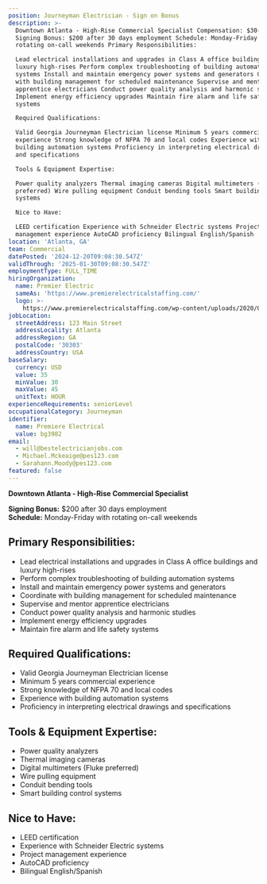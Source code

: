 ```yaml
---
position: Journeyman Electrician - Sign on Bonus
description: >-
  Downtown Atlanta - High-Rise Commercial Specialist Compensation: $30-40/hour 
  Signing Bonus: $200 after 30 days employment Schedule: Monday-Friday with
  rotating on-call weekends Primary Responsibilities:

  Lead electrical installations and upgrades in Class A office buildings and
  luxury high-rises Perform complex troubleshooting of building automation
  systems Install and maintain emergency power systems and generators Coordinate
  with building management for scheduled maintenance Supervise and mentor
  apprentice electricians Conduct power quality analysis and harmonic studies
  Implement energy efficiency upgrades Maintain fire alarm and life safety
  systems

  Required Qualifications:

  Valid Georgia Journeyman Electrician license Minimum 5 years commercial
  experience Strong knowledge of NFPA 70 and local codes Experience with
  building automation systems Proficiency in interpreting electrical drawings
  and specifications

  Tools & Equipment Expertise:

  Power quality analyzers Thermal imaging cameras Digital multimeters (Fluke
  preferred) Wire pulling equipment Conduit bending tools Smart building control
  systems

  Nice to Have:

  LEED certification Experience with Schneider Electric systems Project
  management experience AutoCAD proficiency Bilingual English/Spanish
location: 'Atlanta, GA'
team: Commercial
datePosted: '2024-12-20T09:08:30.547Z'
validThrough: '2025-01-30T09:08:30.547Z'
employmentType: FULL_TIME
hiringOrganization:
  name: Premier Electric
  sameAs: 'https://www.premierelectricalstaffing.com/'
  logo: >-
    https://www.premierelectricalstaffing.com/wp-content/uploads/2020/05/Premier-Electrical-Staffing-logo.png
jobLocation:
  streetAddress: 123 Main Street
  addressLocality: Atlanta
  addressRegion: GA
  postalCode: '30303'
  addressCountry: USA
baseSalary:
  currency: USD
  value: 35
  minValue: 30
  maxValue: 45
  unitText: HOUR
experienceRequirements: seniorLevel
occupationalCategory: Journeyman
identifier:
  name: Premiere Electrical
  value: bg3982
email:
  - will@bestelectricianjobs.com
  - Michael.Mckeaige@pes123.com
  - Sarahann.Moody@pes123.com
featured: false
---
```


**Downtown Atlanta - High-Rise Commercial Specialist**

**Signing Bonus:** $200 after 30 days employment  
**Schedule:** Monday-Friday with rotating on-call weekends  

## Primary Responsibilities:
- Lead electrical installations and upgrades in Class A office buildings and luxury high-rises
- Perform complex troubleshooting of building automation systems
- Install and maintain emergency power systems and generators
- Coordinate with building management for scheduled maintenance
- Supervise and mentor apprentice electricians
- Conduct power quality analysis and harmonic studies
- Implement energy efficiency upgrades
- Maintain fire alarm and life safety systems

## Required Qualifications:
- Valid Georgia Journeyman Electrician license
- Minimum 5 years commercial experience
- Strong knowledge of NFPA 70 and local codes
- Experience with building automation systems
- Proficiency in interpreting electrical drawings and specifications

## Tools & Equipment Expertise:
- Power quality analyzers
- Thermal imaging cameras
- Digital multimeters (Fluke preferred)
- Wire pulling equipment
- Conduit bending tools
- Smart building control systems

## Nice to Have:
- LEED certification
- Experience with Schneider Electric systems
- Project management experience
- AutoCAD proficiency
- Bilingual English/Spanish
